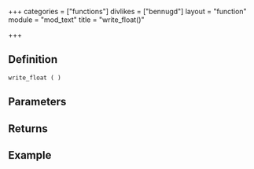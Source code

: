 +++
categories = ["functions"]
divlikes = ["bennugd"]
layout = "function"
module = "mod_text"
title = "write_float()"

+++

## Definition

    write_float ( )

## Parameters

## Returns

## Example
